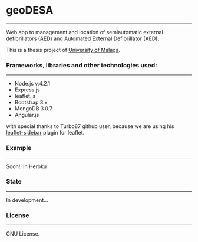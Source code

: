 # geoDESA
___
Web app to management and location of semiautomatic external defibrillators (AED) and Automated External Defibrillator (AED).

This is a thesis project of [University of Málaga](www.uma.es).

### Frameworks, libraries and other technologies used:
---
+ Node.js v.4.2.1
+ Express.js
+ leaflet.js
+ Bootstrap 3.x
+ MongoDB 3.0.7
+ Angular.js

with special thanks to Turbo87 github user, because we are using his  [leaflet-sidebar](https://github.com/Turbo87/leaflet-sidebar) plugin for leaflet.

### Example
___

Soon!! in Heroku

### State
___
In development...


### License
___

GNU License.
